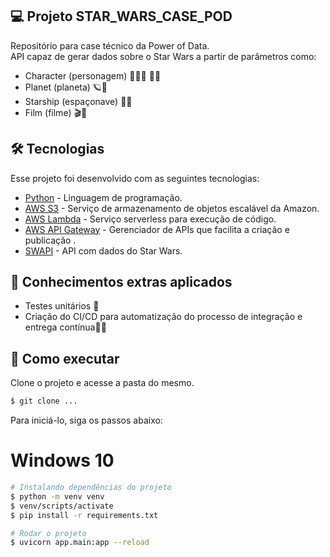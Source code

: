 ## 💻 Projeto STAR_WARS_CASE_POD

Repositório para case técnico da Power of Data.<br>
API capaz de gerar dados sobre o Star Wars a partir de parâmetros como:

- Character (personagem) 🌟👨‍🚀 👩‍🚀
- Planet (planeta) 🪐🌌
- Starship (espaçonave) 🚀🌟
- Film (filme) 🎬🌌

## 🛠️ Tecnologias

Esse projeto foi desenvolvido com as seguintes tecnologias:

- [Python](https://www.python.org/) - Linguagem de programação.
- [AWS S3](https://docs.aws.amazon.com/s3/?icmpid=docs_homepage_featuredsvcs) - Serviço de armazenamento de objetos escalável da Amazon.
- [AWS Lambda](https://docs.aws.amazon.com/lambda/?icmpid=docs_homepage_featuredsvcs) - Serviço serverless para execução de código.
- [AWS API Gateway](https://docs.aws.amazon.com/apigateway/?icmpid=docs_homepage_networking) - Gerenciador de APIs que facilita a criação e publicação .
- [SWAPI](https://swapi.dev/documentation) - API com dados do Star Wars.

## 📝 Conhecimentos extras aplicados
- Testes unitários 🧪
- Criação do CI/CD para automatização do processo de integração e entrega contínua🤖🔄

## 🚀 Como executar

Clone o projeto e acesse a pasta do mesmo.

```bash
$ git clone ...
```

Para iniciá-lo, siga os passos abaixo:

# Windows 10
```bash
# Instalando dependências do projeto
$ python -m venv venv
$ venv/scripts/activate
$ pip install -r requirements.txt

# Rodar o projeto
$ uvicorn app.main:app --reload
```
